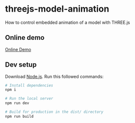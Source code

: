 # threejs-model-animation
How to control embedded animation of a model with THREE.js

## Online demo
[Online Demo](https://threejs-model-animation.surge.sh)

## Dev setup
Download [Node.js](https://nodejs.org/en/download/).
Run this followed commands:

``` bash
# Install dependencies
npm i

# Run the local server
npm run dev

# Build for production in the dist/ directory
npm run build
```
